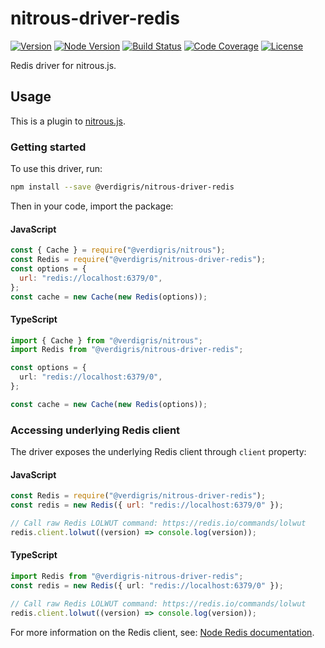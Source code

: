 # nitrous-driver-redis

[![Version][version-badge]][npm-url]
[![Node Version][node-badge]][node-url]
[![Build Status][build-status-badge]][github-workflows-url]
[![Code Coverage][codecov-badge]][codecov-url]
[![License][license-badge]](LICENSE.md)

Redis driver for nitrous.js.

## Usage

This is a plugin to [nitrous.js][nitrous-js].

### Getting started

To use this driver, run:

```bash
npm install --save @verdigris/nitrous-driver-redis
```

Then in your code, import the package:

#### JavaScript

```javascript
const { Cache } = require("@verdigris/nitrous");
const Redis = require("@verdigris/nitrous-driver-redis");
const options = {
  url: "redis://localhost:6379/0",
};
const cache = new Cache(new Redis(options));
```

#### TypeScript

```typescript
import { Cache } from "@verdigris/nitrous";
import Redis from "@verdigris/nitrous-driver-redis";

const options = {
  url: "redis://localhost:6379/0",
};

const cache = new Cache(new Redis(options));
```

### Accessing underlying Redis client

The driver exposes the underlying Redis client through `client` property:

#### JavaScript

```javascript
const Redis = require("@verdigris/nitrous-driver-redis");
const redis = new Redis({ url: "redis://localhost:6379/0" });

// Call raw Redis LOLWUT command: https://redis.io/commands/lolwut
redis.client.lolwut((version) => console.log(version));
```

#### TypeScript

```typescript
import Redis from "@verdigris-nitrous-driver-redis";
const redis = new Redis({ url: "redis://localhost:6379/0" });

// Call raw Redis LOLWUT command: https://redis.io/commands/lolwut
redis.client.lolwut((version) => console.log(version));
```

For more information on the Redis client, see:
[Node Redis documentation][node-redis-docs].

[npm-url]: https://www.npmjs.com/package/@verdigris/nitrous-driver-redis?activeTab=versions
[version-badge]: https://img.shields.io/npm/v/@verdigris/nitrous-driver-redis?style=for-the-badge
[node-badge]: https://img.shields.io/node/v/@verdigris/nitrous-driver-redis?style=for-the-badge
[node-url]: https://nodejs.org/en/about/releases/
[build-status-badge]: https://img.shields.io/github/workflow/status/verdigristech/nitrous-driver-redis/test?logo=github&style=for-the-badge
[github-workflows-url]: https://github.com/VerdigrisTech/nitrous-driver-redis/actions
[codecov-badge]: https://img.shields.io/codecov/c/github/verdigristech/nitrous-driver-redis?logo=codecov&style=for-the-badge
[codecov-url]: https://codecov.io/gh/VerdigrisTech/nitrous-driver-redis
[license-badge]: https://img.shields.io/github/license/verdigristech/nitrous-driver-redis?style=for-the-badge
[nitrous-js]: https://www.npmjs.com/package/@verdigris/nitrous
[node-redis-docs]: https://github.com/NodeRedis/node-redis
